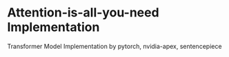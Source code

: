 # Attention-is-all-you-need Implementation 

Transformer Model Implementation by pytorch, nvidia-apex, sentencepiece

